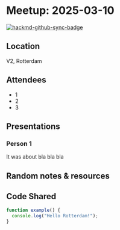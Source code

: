 # Meetup: 2025-03-10

[![hackmd-github-sync-badge](https://hackmd.io/oxvwLdZXQVueypXY9K1SBg/badge)](https://hackmd.io/oxvwLdZXQVueypXY9K1SBg)


## Location
V2, Rotterdam

## Attendees
- 1 
- 2
- 3

## Presentations
### Person 1
It was about bla bla bla 


## Random notes & resources

## Code Shared
```js
function example() {
  console.log("Hello Rotterdam!");
}
```